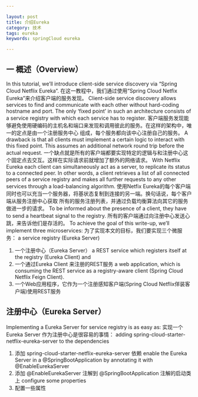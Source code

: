 ```yaml
---

layout: post
title: 介绍Eureka 
category: 技术
tags: eureka
keywords: springCloud eureka

---
```


## 一 概述（Overview） ##
In this tutorial, we’ll introduce client-side service discovery via “Spring Cloud Netflix Eureka“.
在这一教程中，我们通过使用“Spring Cloud Netfix Eureka”来介绍客户端的服务发现。
Client-side service discovery allows services to find and communicate with each other without hard-coding hostname and port. 
The only ‘fixed point’ in such an architecture consists of a service registry with which each service has to register.
客户端服务发现能够避免使用硬编码的主机名和端口来发现和调用彼此的服务。在这样的架构中，唯一的定点是由一个注册服务中心
组成，每个服务都向该中心注册自己的服务。
A drawback is that all clients must implement a certain logic to interact with this fixed point. 
This assumes an additional network round trip before the actual request.
一个缺点就是所有的客户端都要实现特定的逻辑与和注册中心这个固定点去交互。这样在实际请求前就增加了额外的网络请求。
With Netflix Eureka each client can simultaneously act as a server, to replicate its status to a connected peer. 
In other words, a client retrieves a list of all connected peers of a service registry and makes all further requests 
to any other services through a load-balancing algorithm.
使用Netfix Eureka的每个客户端同时也可以充当一个服务器，将基状态复制到连接的另一端。换句话说，每个客户端从服务注册中心获取
所有的服务注册列表，并通过负载均衡算法向其它的服务做进一步的请求。
To be informed about the presence of a client, they have to send a heartbeat signal to the registry.
所有的客户端通过向注册中心发送心跳，来告诉他们是存活的。
To achieve the goal of this write-up, we’ll implement three microservices:
为了实现本文的目标，我们要实现三个微服务：
a service registry (Eureka Server)
1. 一个注册中心（Eureka Server）
a REST service which registers itself at the registry (Eureka Client) and
2. 一个通过Eureka Client 来注册的REST服务
a web application, which is consuming the REST service as a registry-aware client (Spring Cloud Netflix Feign Client).
3. 一个Web应用程序，它作为一个注册感知客户端(Spring Cloud Netflix佯装客户端)使用REST服务

## 注册中心（Eureka Server） ##
Implementing a Eureka Server for service registry is as easy as:
实现一个Eureka Server 作为注册中心是很容易的事情：
adding spring-cloud-starter-netflix-eureka-server to the dependencies
1. 添加 spring-cloud-starter-netflix-eureka-server  依赖
enable the Eureka Server in a @SpringBootApplication by annotating it with @EnableEurekaServer
2. 添加 @EnableEurekaServer 注解到 @SpringBootApplication 注解的启动类上
configure some properties
3. 配置一些属性

